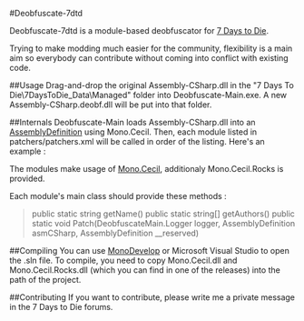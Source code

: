 #Deobfuscate-7dtd

Deobfuscate-7dtd is a module-based deobfuscator for [7 Days to Die](http://7daystodie.com/).

Trying to make modding much easier for the community, flexibility is a main aim so everybody can contribute 
without coming into conflict with existing code.

##Usage
Drag-and-drop the original Assembly-CSharp.dll in the "7 Days To Die\7DaysToDie_Data\Managed" folder into Deobfuscate-Main.exe.
A new Assembly-CSharp.deobf.dll will be put into that folder.

##Internals
Deobfuscate-Main loads Assembly-CSharp.dll into an [AssemblyDefinition](https://github.com/jbevain/cecil/blob/master/Mono.Cecil/AssemblyDefinition.cs) using Mono.Cecil.
Then, each module listed in patchers/patchers.xml will be called in order of the listing.
Here's an example :
> <?xml version="1.0"?>
> <Patchers>
>     <Patcher file="NamePatcher.dll" class="NamePatcher.NamePatcher"/>
> </Patchers>

The modules make usage of [Mono.Cecil](https://github.com/jbevain/cecil/tree/master/Mono.Cecil), additionaly Mono.Cecil.Rocks is provided.

Each module's main class should provide these methods :
> public static string getName()
> public static string[] getAuthors()
> public static void Patch(DeobfuscateMain.Logger logger, AssemblyDefinition asmCSharp, AssemblyDefinition __reserved)

##Compiling
You can use [MonoDevelop](http://monodevelop.com/Download) or Microsoft Visual Studio to open the .sln file.
To compile, you need to copy Mono.Cecil.dll and Mono.Cecil.Rocks.dll (which you can find in one of the releases)
 into the path of the project.

##Contributing
If you want to contribute, please write me a private message in the 7 Days to Die forums.
